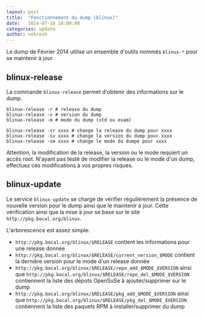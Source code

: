 ```yaml
---
layout: post
title:  "Fonctionnement du dump (blinux)"
date:   2014-07-18 18:00:00
categories: update
author: nekresh
---
```


Le dump de Février 2014 utilise un ensemble d'outils nommés `blinux-*` pour se maintenir à jour.

## blinux-release

La commande `blinux-release` permet d'obtenir des informations sur le dump.

    blinux-release -r # release du dump
    blinux-release -v # version du dump
    blinux-release -m # mode du dump (std ou exam)
    
    blinux-release -sr xxxx # change la release du dump pour xxxx
    blinux-release -sv xxxx # change la version du dump pour xxxx
    blinux-release -sm xxxx # change le mode du dumpe pour xxxx

Attention, la modification de la release, la version ou le mode requiert un accès root.
N'ayant pas testé de modifier la release ou le mode d'un dump, effectuez ces modifications à vos propres risques.

## blinux-update

Le service `blinux-update` se charge de vérifier régulièrement la présence de nouvelle version pour le dump ainsi que le maintenir à jour.
Cette vérification ainsi que la mise à jour se base sur le site `http://pkg.bocal.org/blinux`.

L'arborescence est assez simple:

* `http://pkg.bocal.org/blinux/$RELEASE` contient les informations pour une release donnée
* `http://pkg.bocal.org/blinux/$RELEASE/current_version_$MODE` contient la dernière version pour le mode d'un release donnée
* `http://pkg.bocal.org/blinux/$RELEASE/repo_add_$MODE_$VERSION` ainsi que `http://pkg.bocal.org/blinux/$RELEASE/repo_del_$MODE_$VERSION` contiennent la liste des dépots OpenSuSe à ajouter/supprimer sur le dump
* `http://pkg.bocal.org/blinux/$RELEASE/pkg_add_$MODE_$VERSION` ainsi que `http://pkg.bocal.org/blinux/$RELEASE/pkg_del_$MODE_$VERSION` contiennent la liste des paquets RPM à installer/supprimer du dump
